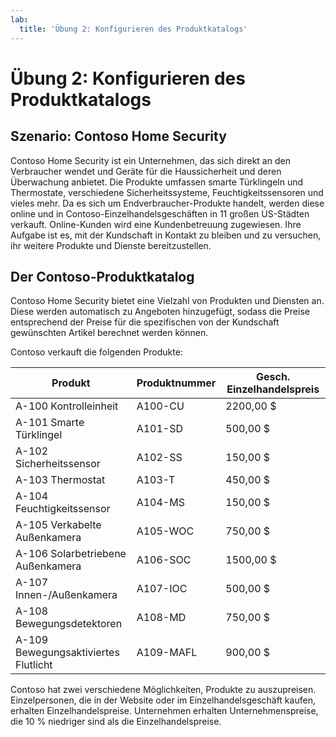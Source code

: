```yaml
---
lab:
  title: 'Übung 2: Konfigurieren des Produktkatalogs'
---
```


# Übung 2: Konfigurieren des Produktkatalogs

## Szenario: Contoso Home Security 
Contoso Home Security ist ein Unternehmen, das sich direkt an den Verbraucher wendet und Geräte für die Haussicherheit und deren Überwachung anbietet. Die Produkte umfassen smarte Türklingeln und Thermostate, verschiedene Sicherheitssysteme, Feuchtigkeitssensoren und vieles mehr. Da es sich um Endverbraucher-Produkte handelt, werden diese online und in Contoso-Einzelhandelsgeschäften in 11 großen US-Städten verkauft. Online-Kunden wird eine Kundenbetreuung zugewiesen. Ihre Aufgabe ist es, mit der Kundschaft in Kontakt zu bleiben und zu versuchen, ihr weitere Produkte und Dienste bereitzustellen. 

## Der Contoso-Produktkatalog
Contoso Home Security bietet eine Vielzahl von Produkten und Diensten an. Diese werden automatisch zu Angeboten hinzugefügt, sodass die Preise entsprechend der Preise für die spezifischen von der Kundschaft gewünschten Artikel berechnet werden können.

Contoso verkauft die folgenden Produkte:

| Produkt                            | Produktnummer | Gesch. Einzelhandelspreis |
|------------------------------------|----------------|-------------------|
| A-100 Kontrolleinheit                 | A100-CU        | 2200,00 \$         |
| A-101 Smarte Türklingel               | A101-SD        | 500,00 \$          |
| A-102 Sicherheitssensor              | A102-SS        | 150,00 \$          |
| A-103 Thermostat                   | A103-T         | 450,00 \$          |
| A-104 Feuchtigkeitssensor              | A104-MS        | 150,00 \$          |
| A-105 Verkabelte Außenkamera         | A105-WOC       | 750,00 \$          |
| A-106 Solarbetriebene Außenkamera         | A106-SOC       | 1500,00 \$         |
| A-107 Innen-/Außenkamera        | A107-IOC       | 500,00 \$          |
| A-108 Bewegungsdetektoren             | A108-MD        | 750,00 \$          |
| A-109 Bewegungsaktiviertes Flutlicht | A109-MAFL      | 900,00 \$          |

Contoso hat zwei verschiedene Möglichkeiten, Produkte zu auszupreisen. Einzelpersonen, die in der Website oder im Einzelhandelsgeschäft kaufen, erhalten Einzelhandelspreise. Unternehmen erhalten Unternehmenspreise, die 10 % niedriger sind als die Einzelhandelspreise.

